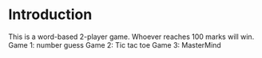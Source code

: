  # Introduction
 This is a word-based 2-player game. Whoever reaches 100 marks will win.    
  Game 1: number guess
  Game 2: Tic tac toe
  Game 3: MasterMind



